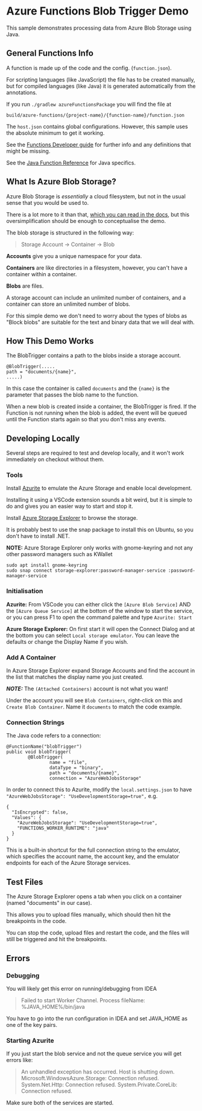 # Azure Functions Blob Trigger Demo

This sample demonstrates processing data from Azure Blob Storage using Java.

## General Functions Info

A function is made up of the code and the config. (`function.json`).

For scripting languages (like JavaScript) the file has to be created manually, but for compiled languages (like Java) it is generated automatically from the annotations.

If you run `./gradlew azureFunctionsPackage` you will find the file at

    build/azure-functions/{project-name}/{function-name}/function.json

The `host.json` contains global configurations. However, this sample uses the absolute minimum to get it working.

See the [Functions Developer guide](https://docs.microsoft.com/en-us/azure/azure-functions/functions-reference) for further info and any definitions that might be missing.

See the [Java Function Reference](https://docs.microsoft.com/en-us/azure/azure-functions/functions-reference-java) for Java specifics.

## What Is Azure Blob Storage?

Azure Blob Storage is _essentially_ a cloud filesystem, but not in the usual sense that you would be used to.

There is a lot more to it than that, [which you can read in the docs](https://docs.microsoft.com/en-us/azure/storage/blobs/storage-blobs-introduction), but this oversimplification should be enough to conceptualise the demo.

The blob storage is structured in the following way:

> Storage Account -> Container -> Blob

**Accounts** give you a unique namespace for your data.

**Containers** are like directories in a filesystem, however, you can't have a container within a container.

**Blobs** are files.

A storage account can include an unlimited number of containers, and a container can store an unlimited number of blobs.

For this simple demo we don't need to worry about the types of blobs as "Block blobs" are suitable for the text and binary data that we will deal with.

## How This Demo Works

The BlobTrigger contains a path to the blobs inside a storage account.

    @BlobTrigger(.....    
    path = "documents/{name}",
    .....)

In this case the container is called `documents` and the `{name}` is the parameter that passes the blob name to the function.  

When a new blob is created inside a container, the BlobTrigger is fired.
If the Function is not running when the blob is added, the event will be queued until the Function starts again so that you don't miss any events.

## Developing Locally

Several steps are required to test and develop locally, and it won't work immediately on checkout without them.

### Tools

Install [Azurite](https://docs.microsoft.com/en-us/azure/storage/common/storage-use-azurite) to emulate the Azure Storage and enable local development.

Installing it using a VSCode extension sounds a bit weird, but it is simple to do and gives you an easier way to start and stop it.

Install [Azure Storage Explorer](https://docs.microsoft.com/en-ca/azure/vs-azure-tools-storage-manage-with-storage-explorer?tabs=linux#attach-to-a-local-emulator) to browse the storage.

It is probably best to use the snap package to install this on Ubuntu, so you don't have to install .NET.

**NOTE:** Azure Storage Explorer only works with gnome-keyring and not any other password managers such as KWallet

    sudo apt install gnome-keyring
    sudo snap connect storage-explorer:password-manager-service :password-manager-service

### Initialisation

**Azurite:** From VSCode you can either click the `[Azure Blob Service]` AND the `[Azure Queue Service]` at the bottom of the window to start the service, or you can press F1 to open the command palette and type `Azurite: Start`

**Azure Storage Explorer:** On first start it will open the Connect Dialog and at the bottom you can select `Local storage emulator`. 
You can leave the defaults or change the Display Name if you wish.

### Add A Container

In Azure Storage Explorer expand Storage Accounts and find the account in the list that matches the display name you just created. 

**_NOTE:_**  The `(Attached Containers)` account is not what you want!

Under the account you will see `Blob Containers`, right-click on this and `Create Blob Container`. 
Name it `documents` to match the code example.

### Connection Strings

The Java code refers to a connection:

    @FunctionName("blobTrigger")
    public void blobTrigger(
            @BlobTrigger(
                    name = "file",
                    dataType = "binary",
                    path = "documents/{name}",
                    connection = "AzureWebJobsStorage"

In order to connect this to Azurite, modify the `local.settings.json` to have `"AzureWebJobsStorage": "UseDevelopmentStorage=true",` e.g.

    {
      "IsEncrypted": false,
      "Values": {
        "AzureWebJobsStorage": "UseDevelopmentStorage=true",
        "FUNCTIONS_WORKER_RUNTIME": "java"
      }
    }

This is a built-in shortcut for the full connection string to the emulator, which specifies the account name, the account key, and the emulator endpoints for each of the Azure Storage services.

## Test Files

The Azure Storage Explorer opens a tab when you click on a container (named "documents" in our case).

This allows you to upload files manually, which should then hit the breakpoints in the code.

You can stop the code, upload files and restart the code, and the files will still be triggered and hit the breakpoints.

## Errors

### Debugging

You will likely get this error on running/debugging from IDEA

> Failed to start Worker Channel. Process fileName: %JAVA_HOME%/bin/java

You have to go into the run configuration in IDEA and set JAVA_HOME as one of the key pairs.

### Starting Azurite

If you just start the blob service and not the queue service you will get errors like:

> An unhandled exception has occurred. Host is shutting down.      
> Microsoft.WindowsAzure.Storage: Connection refused. System.Net.Http: Connection refused. System.Private.CoreLib: Connection refused.

Make sure both of the services are started.
